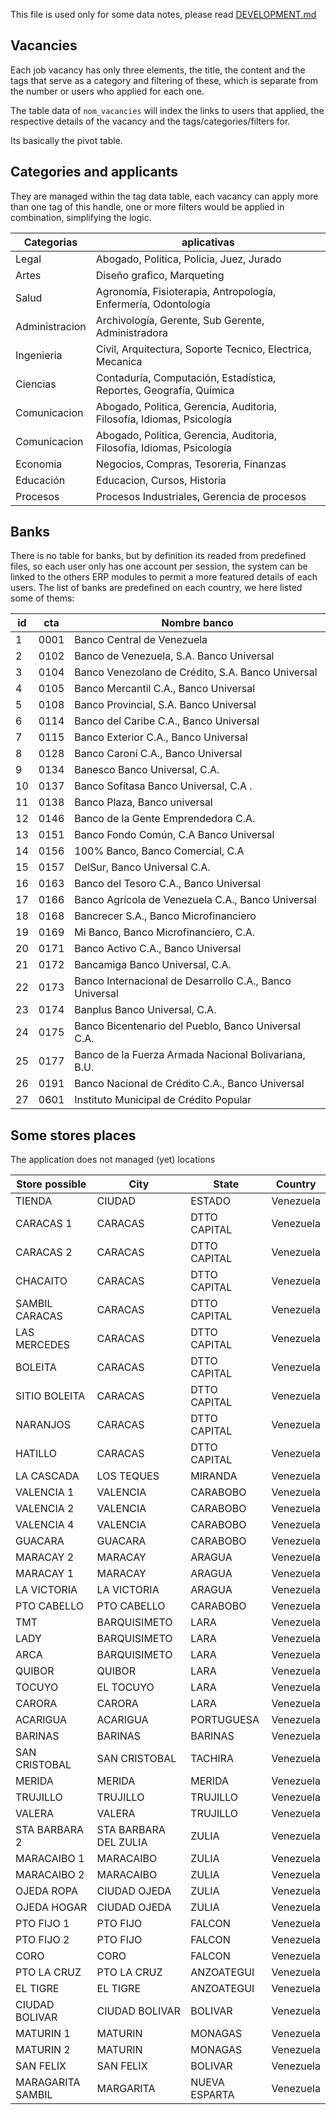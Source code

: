 
This file is used only for some data notes, please read [DEVELOPMENT.md](DEVELOPMENT.md)

## Vacancies

Each job vacancy has only three elements, the title, the content and the tags 
that serve as a category and filtering of these, which is separate from the number 
or users who applied for each one.

The table data of `nom_vacancies` will index the links to users that applied, the 
respective details of the vacancy and the tags/categories/filters for.

Its basically the pivot table.

## Categories and applicants

They are managed within the tag data table, each vacancy can apply more than 
one tag of this handle, one or more filters would be applied in combination, 
simplifying the logic.

| Categorias       | aplicativas                                                            |
| ---------------- | ---------------------------------------------------------------------- |
| Legal            | Abogado, Politica, Policia, Juez, Jurado                               |
| Artes            | Diseño grafico, Marqueting                                             |
| Salud            | Agronomía, Fisioterapia, Antropología, Enfermería, Odontología         |
| Administracion   | Archivología, Gerente, Sub Gerente, Administradora                     |
| Ingenieria       | Civil, Arquitectura, Soporte Tecnico, Electrica, Mecanica              |
| Ciencias         | Contaduría, Computación, Estadística, Reportes, Geografía, Química     |
| Comunicacion     | Abogado, Politica, Gerencia, Auditoria, Filosofía, Idiomas, Psicología |
| Comunicacion     | Abogado, Politica, Gerencia, Auditoria, Filosofía, Idiomas, Psicología |
| Economia         | Negocios, Compras, Tesoreria, Finanzas                                 |
| Educación        | Educacion, Cursos, Historia                                            |
| Procesos         | Procesos Industriales, Gerencia de procesos                            |


## Banks

There is no table for banks, but by definition its readed from predefined files, 
so each user only has one account per session, the system can be linked to the others 
ERP modules to permit a more featured details of each users. The list of banks are 
predefined on each country, we here listed some of thems:

| id | cta  |  Nombre banco                                           |
| -- | ---- | ------------------------------------------------------- |
| 1  | 0001 | Banco Central de Venezuela                              |
| 2  | 0102 | Banco de Venezuela, S.A. Banco Universal                |
| 3  | 0104 | Banco Venezolano de Crédito, S.A. Banco Universal       |
| 4  | 0105 | Banco Mercantil C.A., Banco Universal                   |
| 5  | 0108 | Banco Provincial, S.A. Banco Universal                  |
| 6  | 0114 | Banco del Caribe C.A., Banco Universal                  |
| 7  | 0115 | Banco Exterior C.A., Banco Universal                    |
| 8  | 0128 | Banco Caroní C.A., Banco Universal                      |
| 9  | 0134 | Banesco Banco Universal, C.A.                           |
| 10 | 0137 | Banco Sofitasa Banco Universal, C.A .                   |
| 11 | 0138 | Banco Plaza, Banco universal                            |
| 12 | 0146 | Banco de la Gente Emprendedora C.A.                     |
| 13 | 0151 | Banco Fondo Común, C.A Banco Universal                  |
| 14 | 0156 | 100% Banco, Banco Comercial, C.A                        |
| 15 | 0157 | DelSur, Banco Universal C.A.                            |
| 16 | 0163 | Banco del Tesoro C.A., Banco Universal                  |
| 17 | 0166 | Banco Agrícola de Venezuela C.A., Banco Universal       |
| 18 | 0168 | Bancrecer S.A., Banco Microfinanciero                   |
| 19 | 0169 | Mi Banco, Banco Microfinanciero, C.A.                   |
| 20 | 0171 | Banco Activo C.A., Banco Universal                      |
| 21 | 0172 | Bancamiga Banco Universal, C.A.                         |
| 22 | 0173 | Banco Internacional de Desarrollo C.A., Banco Universal |
| 23 | 0174 | Banplus Banco Universal, C.A.                           |
| 24 | 0175 | Banco Bicentenario del Pueblo, Banco Universal C.A.     |
| 25 | 0177 | Banco de la Fuerza Armada Nacional Bolivariana, B.U.    |
| 26 | 0191 | Banco Nacional de Crédito C.A., Banco Universal         |
| 27 | 0601 | Instituto Municipal de Crédito Popular                  |


## Some stores places

The application does not managed (yet) locations

| Store possible    | City                  | State        | Country       |
| ----------------- | --------------------- | ------------ | ------------- |
| TIENDA            | CIUDAD                | ESTADO       | Venezuela     |
| CARACAS 1         | CARACAS               | DTTO CAPITAL | Venezuela     |
| CARACAS 2         | CARACAS               | DTTO CAPITAL | Venezuela     |
| CHACAITO          | CARACAS               | DTTO CAPITAL | Venezuela     |
| SAMBIL CARACAS    | CARACAS               | DTTO CAPITAL | Venezuela     |
| LAS MERCEDES      | CARACAS               | DTTO CAPITAL | Venezuela     |
| BOLEITA           | CARACAS               | DTTO CAPITAL | Venezuela     |
| SITIO BOLEITA     | CARACAS               | DTTO CAPITAL | Venezuela     |
| NARANJOS          | CARACAS               | DTTO CAPITAL | Venezuela     |
| HATILLO           | CARACAS               | DTTO CAPITAL | Venezuela     |
| LA CASCADA        | LOS TEQUES            | MIRANDA      | Venezuela     |
| VALENCIA 1        | VALENCIA              | CARABOBO     | Venezuela     |
| VALENCIA 2        | VALENCIA              | CARABOBO     | Venezuela     |
| VALENCIA 4        | VALENCIA              | CARABOBO     | Venezuela     |
| GUACARA           | GUACARA               | CARABOBO     | Venezuela     |
| MARACAY 2         | MARACAY               | ARAGUA       | Venezuela     |
| MARACAY 1         | MARACAY               | ARAGUA       | Venezuela     |
| LA VICTORIA       | LA VICTORIA           | ARAGUA       | Venezuela     |
| PTO CABELLO       | PTO CABELLO           | CARABOBO     | Venezuela     |
| TMT               | BARQUISIMETO          | LARA        | Venezuela     |
| LADY              | BARQUISIMETO          | LARA        | Venezuela     |
| ARCA              | BARQUISIMETO          | LARA        | Venezuela     |
| QUIBOR            | QUIBOR                | LARA        | Venezuela     |
| TOCUYO            | EL TOCUYO             | LARA        | Venezuela     |
| CARORA            | CARORA                | LARA        | Venezuela     |
| ACARIGUA          | ACARIGUA              | PORTUGUESA  | Venezuela     |
| BARINAS           | BARINAS               | BARINAS     | Venezuela     |
| SAN CRISTOBAL     | SAN CRISTOBAL         | TACHIRA     | Venezuela     |
| MERIDA            | MERIDA                | MERIDA      | Venezuela     |
| TRUJILLO          | TRUJILLO              | TRUJILLO    | Venezuela     |
| VALERA            | VALERA                | TRUJILLO    | Venezuela     |
| STA BARBARA 2     | STA BARBARA DEL ZULIA | ZULIA       | Venezuela     |
| MARACAIBO 1       | MARACAIBO             | ZULIA       | Venezuela     |
| MARACAIBO 2       | MARACAIBO             | ZULIA       | Venezuela     |
| OJEDA ROPA        | CIUDAD OJEDA          | ZULIA       | Venezuela     |
| OJEDA HOGAR       | CIUDAD OJEDA          | ZULIA       | Venezuela     |
| PTO FIJO 1        | PTO FIJO              | FALCON      | Venezuela     |
| PTO FIJO 2        | PTO FIJO              | FALCON      | Venezuela     |
| CORO              | CORO                  | FALCON      | Venezuela     |
| PTO LA CRUZ       | PTO LA CRUZ           | ANZOATEGUI  | Venezuela     |
| EL TIGRE          | EL TIGRE              | ANZOATEGUI  | Venezuela     |
| CIUDAD BOLIVAR    | CIUDAD BOLIVAR        | BOLIVAR     | Venezuela     |
| MATURIN 1         | MATURIN               | MONAGAS     | Venezuela     |
| MATURIN 2         | MATURIN               | MONAGAS     | Venezuela     |
| SAN FELIX         | SAN FELIX             | BOLIVAR     | Venezuela     |
| MARAGARITA SAMBIL | MARGARITA             | NUEVA ESPARTA | Venezuela     |
